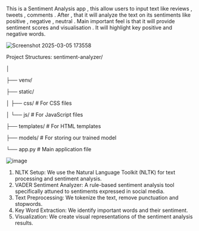 This is a Sentiment Analysis app , this allow users to input text like reviews , tweets , comments . After , that it will analyze the text on its sentiments like positive , negative , neutral . 
Main important feel is that it will provide sentiment scores and visualisation . It will highlight key positive and negative words.

![Screenshot 2025-03-05 173558](https://github.com/user-attachments/assets/ca9965d4-0310-4c4e-bd81-f36ff620a479)


Project Structures:
sentiment-analyzer/

│

├── venv/

├── static/

│   ├── css/                         # For CSS files

│   └── js/                          # For JavaScript files

├── templates/                       # For HTML templates

├── models/                          # For storing our trained model

└── app.py                           # Main application file

![image](https://github.com/user-attachments/assets/adab4541-d98b-48ef-8b04-32582bbaa51d)

1. NLTK Setup: We use the Natural Language Toolkit (NLTK) for text processing and sentiment analysis.
2. VADER Sentiment Analyzer: A rule-based sentiment analysis tool specifically attuned to sentiments expressed in social media.
3. Text Preprocessing: We tokenize the text, remove punctuation and stopwords.
4. Key Word Extraction: We identify important words and their sentiment.
5. Visualization: We create visual representations of the sentiment analysis results.
